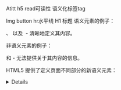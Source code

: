 Atitt h5 read可读性  语义化标签tag

Img button   hr水平线
H1  标题
语义元素的例子：<form>、<table> 以及 <img> - 清晰地定义其内容。


非语义元素的例子：<div> 和 <span> - 无法提供关于其内容的信息。

HTML5 提供了定义页面不同部分的新语义元素：
<article>
<aside>
<details>
<figcaption>
<figure>
<footer>
<header>
<main>
<mark>
<nav>
<section>
<summary>
<time>
<section> 元素定义文档中的节。
根据 W3C 的 HTML 文献：“节（section）是有主题的内容组，通常具有标题”。
HTML5 中的语义元素
下面列出了以字母顺序排列的 HTML5 新语义元素。
这些链接指向完整的 HTML 参考手册。


